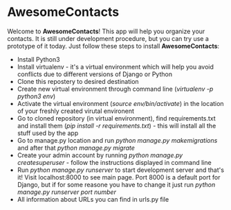 # AwesomeContacts

Welcome to **AwesomeContacts**! This app will help you organize your contacts. It is still under development procedure, but you can try use a prototype of it today. Just follow these steps to install **AwesomeContacts**:

-  Install Python3 
-  Install virtualenv - it's a virtual environment which will help you avoid conflicts due to different versions of Django or Python
- Clone this repostery to desired destination
-  Create new virtual environment through command line (*virtualenv -p python3 env*)
-  Activate the virtual environment (*source env/bin/activate*) in the location of your freshly created virutal environent
- Go to cloned repository (in virtual environment), find requirements.txt and install them (*pip install -r requirements.txt*) - this will install all the stuff used by the app
-  Go to manage.py location and run *python manage.py makemigrations* and after that *python manage.py migrate*
-  Create your admin account by running *python manage.py createsuperuser* - follow the instructions displayed in command line
-  Run *python manage.py runserver* to start development server and that's it! Visit localhost:8000 to see main page. Port 8000 is a default port for Django, but if for some reasone you have to change it just run *python manage.py runserver port number*
-  All information about URLs you can find in urls.py file